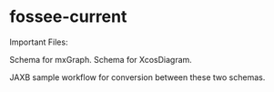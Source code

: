 # fossee-current
Important Files:

Schema for mxGraph. 
Schema for XcosDiagram.

JAXB sample workflow for conversion between these two schemas.
